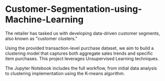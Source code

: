 # Customer-Segmentation-using-Machine-Learning

The retailer has tasked us with developing data-driven customer segments, also known as "customer clusters."

Using the provided transaction-level purchase dataset, we aim to build a clustering model that captures both aggregate sales trends and specific item purchases. This project leverages Unsupervised Learning techniques.

The Jupyter Notebook includes the full workflow, from initial data analysis to clustering implementation using the K-means algorithm.
